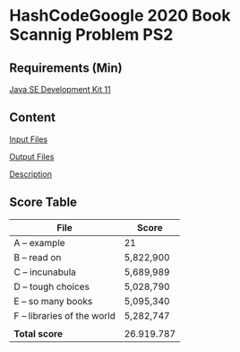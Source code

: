 # HashCodeGoogle 2020 Book Scannig Problem PS2

## Requirements (Min)
[Java SE Development Kit 11](https://www.oracle.com/java/technologies/javase-downloads.html)

## Content
[Input Files](https://github.com/Kite1717/Kite1717-HashCodeGoogle-2020/tree/master/ps2/Solution/dataIn)

[Output Files](https://github.com/Kite1717/Kite1717-HashCodeGoogle-2020/tree/master/ps2/Solution/dataOut)

[Description](https://github.com/Kite1717/Kite1717-HashCodeGoogle-2020/blob/master/Description-PS2.pdf)

## Score Table

|**File** |    **Score**  |
|---|---|
| A – example  |    21 |
| B – read on  |    5,822,900 |
| C – incunabula  |    5,689,989  |
| D – tough choices  |     5,028,790   |
| E – so many books  |    5,095,340  |
|F – libraries of the world   |    5,282,747  |
|   |   |   |
| **Total score**  |    26.919.787  |
